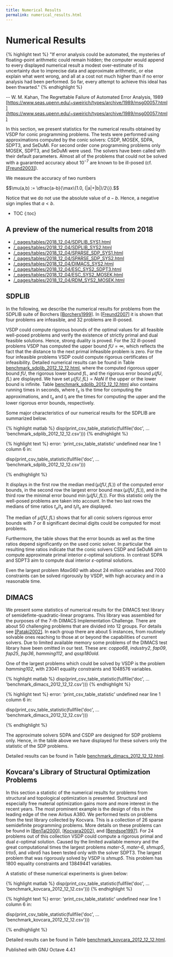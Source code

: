 ```yaml
---
title: Numerical Results
permalink: numerical_results.html
---
```


# Numerical Results


{% highlight text %}
"If error analysis could be automated, the mysteries of floating-point
arithmetic could remain hidden; the computer would append to every
displayed numerical result a modest over-estimate of its uncertainty due
to imprecise data and approximate arithmetic, or else explain what went
wrong, and all at a cost not much higher than if no error analysis had
been performed.  So far, every attempt to achieve this ideal has been
thwarted."
{% endhighlight %}

-- W. M. Kahan, The Regrettable Failure of Automated Error Analysis, 1989
[https://www.seas.upenn.edu/~sweirich/types/archive/1989/msg00057.html](https://www.seas.upenn.edu/~sweirich/types/archive/1989/msg00057.html)

In this section, we present statistics for the numerical results obtained
by VSDP for conic programming problems.  The tests were performed using
approximations computed by the conic solvers: CSDP, MOSEK, SDPA, SDPT3,
and SeDuMi.  For second order cone programming problems only MOSEK, SDPT3,
and SeDuMi were used.  The solvers have been called with their default
parameters.  Almost all of the problems that could not be solved with a
guaranteed accuracy about <span>$10^{-7}$</span> are known to be ill-posed
(cf. [[Freund2003]](/references#Freund2003)).

We measure the accuracy of two numbers
<div>$$\mu(a,b) := \dfrac{a-b}{\max\{1.0, (|a|+|b|)/2\}}.$$</div>

Notice that we do not use the absolute value of <span>$a - b$</span>.  Hence, a negative
sign implies that <span>$a < b$</span>.

* TOC
{:toc}


## A preview of the numerical results from 2018

* [/_pages/tables/2018_12_04/SDPLIB_SYS1.html](/_pages/tables/2018_12_04/SDPLIB_SYS1.html)
* [/_pages/tables/2018_12_04/SDPLIB_SYS2.html](/_pages/tables/2018_12_04/SDPLIB_SYS2.html)
* [/_pages/tables/2018_12_04/SPARSE_SDP_SYS1.html](/_pages/tables/2018_12_04/SPARSE_SDP_SYS1.html)
* [/_pages/tables/2018_12_04/SPARSE_SDP_SYS2.html](/_pages/tables/2018_12_04/SPARSE_SDP_SYS2.html)
* [/_pages/tables/2018_12_04/DIMACS_SYS2.html](/_pages/tables/2018_12_04/DIMACS_SYS2.html)
* [/_pages/tables/2018_12_04/ESC_SYS2_SDPT3.html](/_pages/tables/2018_12_04/ESC_SYS2_SDPT3.html)
* [/_pages/tables/2018_12_04/ESC_SYS2_MOSEK.html](/_pages/tables/2018_12_04/ESC_SYS2_MOSEK.html)
* [/_pages/tables/2018_12_04/RDM_SYS2_MOSEK.html](/_pages/tables/2018_12_04/RDM_SYS2_MOSEK.html)


## SDPLIB

In the following, we describe the numerical results for problems from the
SDPLIB suite of Borchers
[[Borchers1999]](/references#Borchers1999).  In
[[Freund2007]](/references#Freund2007) it is shown that four
problems are infeasible, and 32 problems are ill-posed.

VSDP could compute rigorous bounds of the optimal values for all feasible
well-posed problems and verify the existence of strictly primal and dual
feasible solutions.  Hence, strong duality is proved. For the 32 ill-posed
problems VSDP has computed the upper bound <span>$fU = \infty$</span>, which reflects the
fact that the distance to the next primal infeasible problem is zero.  For
the four infeasible problems VSDP could compute rigorous certificates of
infeasibility.  Detailed numerical results can be found in Table
[benchmark_sdplib_2012_12_12.html](benchmark_sdplib_2012_12_12.html), where the computed rigorous upper bound
<span>$fU$</span>, the rigorous lower bound <span>$fL$</span>, and the rigorous error bound <span>$\mu(fU,fL)$</span>
are displayed.  We have set <span>$\mu(fU,fL) = NaN$</span> if the upper or the lower bound
is infinite.  Table [benchmark_sdplib_2012_12_12.html](benchmark_sdplib_2012_12_12.html) also contains
running times in seconds, where <span>$t_{s}$</span> is the time for computing the
approximations, and <span>$t_{u}$</span> and <span>$t_{l}$</span> are the times for computing the upper
and the lower rigorous error bounds, respectively.

Some major characteristics of our numerical results for the SDPLIB are
summarized below.

{% highlight matlab %}
disp(print_csv_table_statistic(fullfile('doc', ...
  'benchmark_sdplib_2012_12_12.csv')))
{% endhighlight %}

{% highlight text %}
error: 'print_csv_table_statistic' undefined near line 1 column 6
	in:


disp(print_csv_table_statistic(fullfile('doc', ...
  'benchmark_sdplib_2012_12_12.csv')))

{% endhighlight %}

It displays in the first row the median <span>$\operatorname{med}(\mu(fU,fL))$</span> of
the computed error bounds, in the second row the largest error bound
<span>$\max(\mu(fU,fL))$</span>, and in the third row the minimal error bound
<span>$\min(\mu(fU,fL))$</span>.  For this statistic only the well-posed problems are taken
into account.  In the two last rows the medians of time ratios
<span>$t_{u} / t_{s}$</span> and <span>$t_{l} / t_{s}$</span> are displayed.

The median of <span>$\mu(fU,fL)$</span> shows that for all conic solvers rigorous error
bounds with 7 or 8 significant decimal digits could be computed for most
problems.

Furthermore, the table shows that the error bounds as well as the time ratios
depend significantly on the used conic solver.  In particular the resulting
time ratios indicate that the conic solvers CSDP and SeDuMi aim to compute
approximate primal interior <span>$\varepsilon$</span>-optimal solutions.  In contrast
SDPA and SDPT3 aim to compute dual interior <span>$\varepsilon$</span>-optimal solutions.

Even the largest problem *MaxG60* with about 24 million variables and 7000
constraints can be solved rigorously by VSDP, with high accuracy and in a
reasonable time.

## DIMACS

We present some statistics of numerical results for the DIMACS test library
of semidefinte-quadratic-linear programs.  This library was assembled for
the purposes of the 7-th DIMACS Implementation Challenge.  There are about
50 challenging problems that are divided into 12 groups.  For details see
[[Pataki2002]](/references#Pataki2002).  In each group there are
about 5 instances, from routinely solvable ones reaching to those at or
beyond the capabilities of current solvers.  Due to limited available memory
some problems of the DIMACS test library have been omitted in our test.
These are: *coppo68*, *industry2*, *fap09*, *fap25*, *fap36*, *hamming112*,
and *qssp180old*.

One of the largest problems which could be solved by VSDP is the problem
*hamming102*, with 23041 equality constraints and 1048576 variables.

{% highlight matlab %}
disp(print_csv_table_statistic(fullfile('doc', ...
  'benchmark_dimacs_2012_12_12.csv')))
{% endhighlight %}

{% highlight text %}
error: 'print_csv_table_statistic' undefined near line 1 column 6
	in:


disp(print_csv_table_statistic(fullfile('doc', ...
  'benchmark_dimacs_2012_12_12.csv')))

{% endhighlight %}

The approximate solvers SDPA and CSDP are designed for SDP problems only.
Hence, in the table above we have displayed for these solvers only the
statistic of the SDP problems.

Detailed results can be found in Table [benchmark_dimacs_2012_12_12.html](benchmark_dimacs_2012_12_12.html).

## Kovcara's Library of Structural Optimization Problems

In this section a statistic of the numerical results for problems from
structural and topological optimization is presented.  Structural and
especially free material optimization gains more and more interest in the
recent years.  The most prominent example is the design of ribs in the
leading edge of the new Airbus A380.  We performed tests on problems from
the test library collected by Kocvara.  This is a collection of 26 sparse
semidefinite programming problems.  More details on these problems can be
found in [[BenTal2000]](/references#BenTal2000),
[[Kocvara2002]](/references#Kocvara2002), and
[[Bendsoe1997]](/references#Bendsoe1997).  For 24 problems out
of this collection VSDP could compute a rigorous primal and dual <span>$\varepsilon$</span>-optimal
solution.  Caused by the limited available memory and the great computational
times the largest problems *mater-5*, *mater-6*, *shmup5*, *trto5*, and
*vibra5* has been tested only with the solver SDPT3.  The largest problem
that was rigorously solved by VSDP is *shmup5*.  This problem has 1800
equality constraints and 13849441 variables.

A statistic of these numerical experiments is given below:

{% highlight matlab %}
disp(print_csv_table_statistic(fullfile('doc', ...
  'benchmark_kovcara_2012_12_12.csv')))
{% endhighlight %}

{% highlight text %}
error: 'print_csv_table_statistic' undefined near line 1 column 6
	in:


disp(print_csv_table_statistic(fullfile('doc', ...
  'benchmark_kovcara_2012_12_12.csv')))

{% endhighlight %}

Detailed results can be found in Table [benchmark_kovcara_2012_12_12.html](benchmark_kovcara_2012_12_12.html).


Published with GNU Octave 4.4.1
